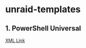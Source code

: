 # unraid-templates

## 1. PowerShell Universal 
[XML Link](https://github.com/mikedhanson/unraid-templates/blob/main/PowerShellUniversal/powershelluniversal.xml)
